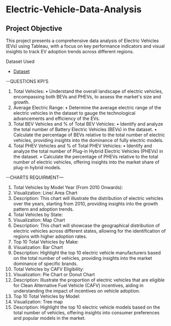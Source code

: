 # Electric-Vehicle-Data-Analysis
## Project Objective
This project presents a comprehensive data analysis of Electric Vehicles (EVs) using Tableau, with a focus on key performance indicators and visual insights to track EV adoption trends across different regions.

 Dataset Used 

 - <a href="https://github.com/sukritideb28/Electric-Vehicle-Data-Analysis/commit/647a74dc91d10068fa453284765f91936b1e4cfd">Dataset</a>


 --QUESTIONS KPI’S
1.	 Total Vehicles:
•	Understand the overall landscape of electric vehicles, encompassing both BEVs and PHEVs, to assess the market's size and growth.
2. Average Electric Range:
•	Determine the average electric range of the electric vehicles in the dataset to gauge the technological advancements and efficiency of the EVs.
3. Total BEV Vehicles and % of Total BEV Vehicles:
•	Identify and analyze the total number of Battery Electric Vehicles (BEVs) in the dataset.
•	Calculate the percentage of BEVs relative to the total number of electric vehicles, providing insights into the dominance of fully electric models.
4. Total PHEV Vehicles and % of Total PHEV Vehicles:
•	Identify and analyze the total number of Plug-in Hybrid Electric Vehicles (PHEVs) in the dataset.
•	Calculate the percentage of PHEVs relative to the total number of electric vehicles, offering insights into the market share of plug-in hybrid models.


--CHARTS REQUIRMENT—
1.	Total Vehicles by Model Year (From 2010 Onwards):
1.	Visualization: Line/ Area Chart
2.	Description: This chart will illustrate the distribution of electric vehicles over the years, starting from 2010, providing insights into the growth pattern and adoption trends.
2. Total Vehicles by State:
3.	Visualization: Map Chart 
4.	Description: This chart will showcase the geographical distribution of electric vehicles across different states, allowing for the identification of regions with higher adoption rates.
3. Top 10 Total Vehicles by Make:
5.	Visualization: Bar Chart 
6.	Description: Highlight the top 10 electric vehicle manufacturers based on the total number of vehicles, providing insights into the market dominance of specific brands.
4. Total Vehicles by CAFV Eligibility:
7.	Visualization: Pie Chart or Donut Chart
8.	Description: Illustrate the proportion of electric vehicles that are eligible for Clean Alternative Fuel Vehicle (CAFV) incentives, aiding in understanding the impact of incentives on vehicle adoption.
5. Top 10 Total Vehicles by Model:
9.	Visualization: Tree map
10.	Description: Highlight the top 10 electric vehicle models based on the total number of vehicles, offering insights into consumer preferences and popular models in the market.



